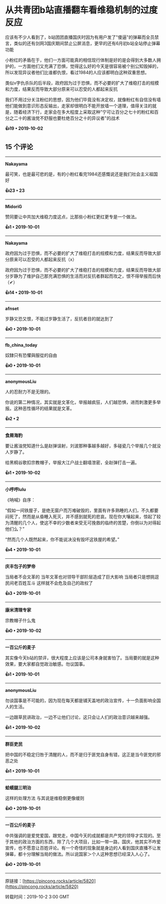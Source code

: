 # 从共青团b站直播翻车看维稳机制的过度反应 

应该有不少人看到了，b站团团直播国庆时因为有用户发了&quot;傻逼&quot;的弹幕而全员禁言，类似的还有剑网3国庆期间禁止公屏消息，更早的还有6月初b站全站停止弹幕功能

小粉红的矛盾在于，他们一方面可能真的相信现行体制是好的是会得到大多数人拥护的，一方面他们又充满了恐惧，觉得这么好的今天是很容易被个别公知毁掉的，所以发现异议者他们比谁都仇恨，看过1984的人应该都明白这种双重思想。

类似v字仇杀队的后半段，政府因为过于恐惧，而不必要的扩大了维稳打击的规模和力度，结果反而导致大部分原来可以忍受的人都起来反抗

我们不用过分关注粉红的思想，因为他们毕竟没有决定权，就像粉红有自信没有墙他们能做到意识形态反输出，走家却很明白不能开放墙一个道理，值得关注的就是，随着经济下行，走家会在多大程度上采取这种&quot;宁可让百分之七十的粉红和百分之二十的酱油党不舒服也要杜绝百分之十的异议者&quot;的战术

**👍19 • 2019-10-02**

## 15 个评论

---
**Nakayama**

最可笑，也是最可悲的是，有的小粉红看完1984还感慨说还是我们社会主义祖国好 

**👍23 • 23**

---
**MidoriG**

赞同要让中共加大维稳力度这点，比那些小粉红更红更专是一个做法。 

**👍1 • 2019-10-01**

---
**Nakayama**

政府因为过于恐惧，而不必要的扩大了维稳打击的规模和力度，结果反而导致大部分原来可以忍受的人都起来反抗（x）

政府因为过于恐惧，而不必要的扩大了维稳打击的规模和力度，结果反而导致大部分岁静为了维护自己那充满恐惧的生活而对反抗者群起而攻之，恨不得举报而后快（✔） 

**👍14 • 2019-10-01**

---
**afnset**

岁静又恐又恨，不能过岁静生活了，反抗者目的就达到了 

**👍0 • 2019-10-01**

---
**fb_china_today**

奴隸只有恐懼與服從的自由 

**👍0 • 2019-10-01**

---
**anonymousLiu**

人的忍耐力不是无限的。

你说的第二种情况，其实就是文革化，举报越疯狂，人们越恐惧，进而刺激更多举报。这种恶性循环的结果就是文革。 

**👍2 • 2**

---
**食屑海豹**

要让酱油党知道什么是赵弹误射，刘波那种事越多越好，多碰瓷几个举报几个就没人岁静了。

给黑桐谷歌扣宗教帽子，举报大江户战士翻墙泄密，全赵弹打击一遍。 

**👍1 • 2019-10-02**

---
**小哼哼lulu**

《呐喊》自序：

“假如一间铁屋子，是绝无窗户而万难破毁的，里面有许多熟睡的人们，不久都要闷死了，然而是从昏睡入死灭，并不感到就死的悲哀。现在你大嚷起来，惊起了较为清醒的几个人，使这不幸的少数者来受无可挽救的临终的苦楚，你倒以为对得起他们么？” 

“然而几个人既然起来，你不能说决没有毁坏这铁屋的希望。” 

**👍4 • 2019-10-01**

---
**庆丰包子的梦帝**

当局者不会文革的 当年文革也对领导干部阶层造成了巨大影响 当局者只是想挑逗民间老百姓互斗 这样就不会危及自己的政权了 

**👍3 • 2019-10-01**

---
**康米清理专家**

宗教帽子什么鬼 

**👍0 • 2019-10-02**

---
**一百公斤的麦子**

其实像今天b站的禁评，很大程度上应该是公司本身就害怕了。当局要的就是这种效果，要大家都自觉政治敏感。勿议国事。 

**👍1 • 2019-10-01**

---
**anonymousLiu**

勿谈国事是不可能的，因为现在每天都是铺天盖地的政治宣传，十一负面影响全国人的生活。

一边跟草民讲政治，一边不让他们讨论，这只会让人们的政治意识越来越强。 

**👍1 • 2019-10-02**

---
**群臣吏民**

把中国的不稳定归咎于清醒的人，而不是归于匪党自身有错，这正是当今匪党的邪恶之处 

**👍1 • 2019-10-01**

---
**蛤蟆腿三明治**

这样的处理方法 与其说是维稳倒更像缓则 

**👍0 • 2019-10-01**

---
**一百公斤的麦子**

中共强调的是爱党爱国，跟党走，中国今天的成就都是共产党的领导才实现的。至于其他的政治方面的东西，除了几个大项目，比如一带一路，国庆，他其实不咋爱宣传，也不愿意让百姓评论。有一个奇怪的现象就是身边的人看到国庆直播不让发弹幕，都十分理解当局的做法。所以说国家＞个人这种思想已经深入人心了。 

**👍0 • 2019-10-01**

---
原链接：[https://pincong.rocks/article/5820](https://pincong.rocks/article/5820)

转载时间：2019-10-2 3:00 GMT